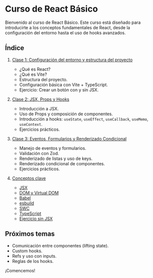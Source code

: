 # Curso de React Básico

Bienvenido al curso de React Básico. Este curso está diseñado para introducirte a los conceptos fundamentales de React, desde la configuración del entorno hasta el uso de hooks avanzados.

## Índice

1. [Clase 1: Configuración del entorno y estructura del proyecto](clase-01/clase-01.md)
   - ¿Qué es React?
   - ¿Qué es Vite?
   - Estructura del proyecto.
   - Configuración básica con Vite + TypeScript.
   - Ejercicio: Crear un botón con y sin JSX.

2. [Clase 2: JSX, Props y Hooks](clase-02/clase-02.md)
   - Introducción a JSX.
   - Uso de Props y composición de componentes.
   - Introducción a hooks: `useState`, `useEffect`, `useCallback`, `useMemo`, `useContext`.
   - Ejercicios prácticos.

3. [Clase 3: Eventos, Formularios y Renderizado Condicional](clase-03/clase-03.md)
   - Manejo de eventos y formularios.
   - Validación con Zod.
   - Renderizado de listas y uso de keys.
   - Renderizado condicional de componentes.
   - Ejercicios prácticos.

4. [Conceptos clave](content/)
   - [JSX](content/jsx.md)
   - [DOM y Virtual DOM](content/dom.md)
   - [Babel](content/babel.md)
   - [esbuild](content/esbuild.md)
   - [SWC](content/swc.md)
   - [TypeScript](content/typescript.md)
   - [Ejercicio sin JSX](content/ejercicio-sin-jsx.md)

## Próximos temas

- Comunicación entre componentes (lifting state).
- Custom hooks.
- Refs y uso con inputs.
- Reglas de los hooks.

¡Comencemos!
